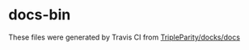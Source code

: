 # docs-bin

These files were generated by Travis CI from [TripleParity/docks/docs](https://github.com/TripleParity/docks/tree/testing-policy/docs)
